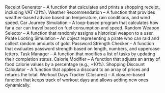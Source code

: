 Receipt Generator – A function that calculates and prints a shopping receipt, including VAT (21%).
Weather Recommendation – A function that provides weather-based advice based on temperature, rain conditions, and wind speed.
Car Journey Simulation – A loop-based program that calculates how far a car can travel based on fuel consumption and speed.
Random Weapon Selector – A function that randomly assigns a historical weapon to a user.
Pirate Looting Simulation – An object representing a pirate who can raid and collect random amounts of gold.
Password Strength Checker – A function that evaluates password strength based on length, numbers, and uppercase letters.
Task Manager – A function that modifies a list of tasks by updating their completion status.
Calorie Modifier – A function that adjusts an array of food calorie values by a percentage (e.g., +10%).
Shopping Discount Calculator – A function that applies a discount to an array of prices and returns the total.
Workout Days Tracker (Closures) – A closure-based function that keeps track of workout days and allows adding new ones dynamically.
